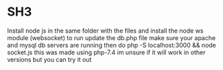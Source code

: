 # SH3

Install node js in the same folder with the files and install the node ws module (websocket) to run update the db.php file
make sure your apache and mysql db servers are running then do php -S localhost:3000 && node socket.js
this was made using php-7.4 im unsure if it will work in other versions but you can try it out
